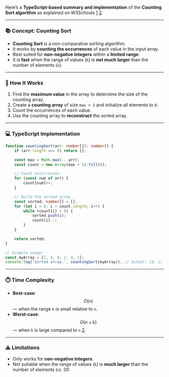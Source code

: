 Here’s a **TypeScript-based summary and implementation** of the **Counting Sort algorithm** as explained on W3Schools [1](https://www.w3schools.com/dsa/dsa_algo_countingsort.php) [2](https://www.w3schools.com/dsa/dsa_timecomplexity_countsort.php):

---

### 📚 Concept: Counting Sort

- **Counting Sort** is a non-comparative sorting algorithm.
- It works by **counting the occurrences** of each value in the input array.
- Best suited for **non-negative integers** within a **limited range**.
- It is **fast** when the range of values (`k`) is **not much larger** than the number of elements (`n`).

---

### 🔁 How It Works

1. Find the **maximum value** in the array to determine the size of the counting array.
2. Create a **counting array** of size `max + 1` and initialize all elements to `0`.
3. Count the occurrences of each value.
4. Use the counting array to **reconstruct** the sorted array.

---

### 💻 TypeScript Implementation

```typescript
function countingSort(arr: number[]): number[] {
	if (arr.length === 0) return [];

	const max = Math.max(...arr);
	const count = new Array(max + 1).fill(0);

	// Count occurrences
	for (const num of arr) {
		count[num]++;
	}

	// Build the sorted array
	const sorted: number[] = [];
	for (let i = 0; i < count.length; i++) {
		while (count[i] > 0) {
			sorted.push(i);
			count[i]--;
		}
	}

	return sorted;
}

// Example usage:
const myArray = [2, 3, 0, 2, 3, 2];
console.log('Sorted array:', countingSort(myArray)); // Output: [0, 2, 2, 2, 3, 3]
```

---

### ⏱️ Time Complexity

- **Best-case**: $$O(n)$$ — when the range `k` is small relative to `n`.
- **Worst-case**: $$O(n + k)$$ — when `k` is large compared to `n` [2](https://www.w3schools.com/dsa/dsa_timecomplexity_countsort.php).

---

### ⚠️ Limitations

- Only works for **non-negative integers**.
- Not suitable when the range of values (`k`) is **much larger** than the number of elements (`n`).
00
